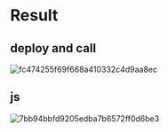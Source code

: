 # Result

## deploy and call
![fc474255f69f668a410332c4d9aa8ec](https://user-images.githubusercontent.com/83746881/195763196-512ed75c-0375-4082-ad3f-dba102fa1371.png)


## js
![7bb94bbfd9205edba7b6572ff0d6be3](https://user-images.githubusercontent.com/83746881/195763201-50b3ce83-3def-4872-883f-7b8c8bad73a4.png)


